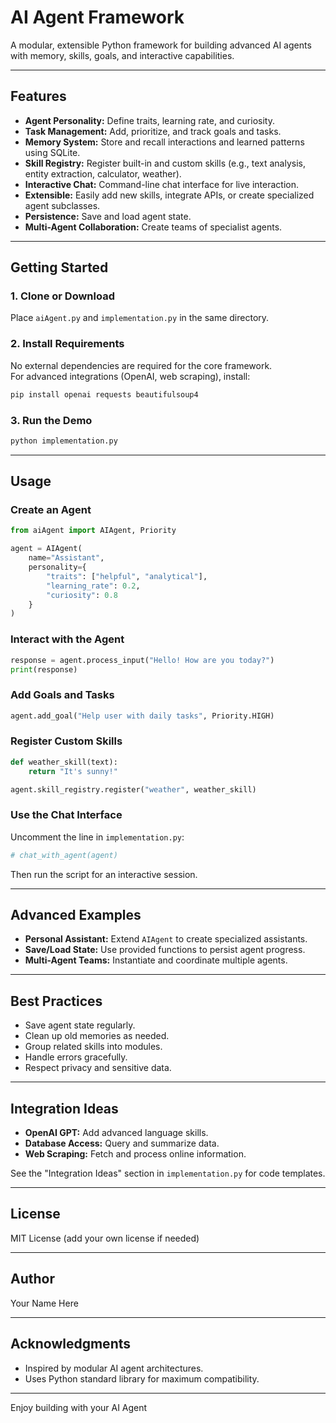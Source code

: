 # AI Agent Framework

A modular, extensible Python framework for building advanced AI agents with memory, skills, goals, and interactive capabilities.

---

## Features

- **Agent Personality:** Define traits, learning rate, and curiosity.
- **Task Management:** Add, prioritize, and track goals and tasks.
- **Memory System:** Store and recall interactions and learned patterns using SQLite.
- **Skill Registry:** Register built-in and custom skills (e.g., text analysis, entity extraction, calculator, weather).
- **Interactive Chat:** Command-line chat interface for live interaction.
- **Extensible:** Easily add new skills, integrate APIs, or create specialized agent subclasses.
- **Persistence:** Save and load agent state.
- **Multi-Agent Collaboration:** Create teams of specialist agents.

---

## Getting Started

### 1. Clone or Download

Place `aiAgent.py` and `implementation.py` in the same directory.

### 2. Install Requirements

No external dependencies are required for the core framework.  
For advanced integrations (OpenAI, web scraping), install:
```bash
pip install openai requests beautifulsoup4
```

### 3. Run the Demo

```bash
python implementation.py
```

---

## Usage

### Create an Agent

```python
from aiAgent import AIAgent, Priority

agent = AIAgent(
    name="Assistant",
    personality={
        "traits": ["helpful", "analytical"],
        "learning_rate": 0.2,
        "curiosity": 0.8
    }
)
```

### Interact with the Agent

```python
response = agent.process_input("Hello! How are you today?")
print(response)
```

### Add Goals and Tasks

```python
agent.add_goal("Help user with daily tasks", Priority.HIGH)
```

### Register Custom Skills

```python
def weather_skill(text):
    return "It's sunny!"

agent.skill_registry.register("weather", weather_skill)
```

### Use the Chat Interface

Uncomment the line in `implementation.py`:
```python
# chat_with_agent(agent)
```
Then run the script for an interactive session.

---

## Advanced Examples

- **Personal Assistant:** Extend `AIAgent` to create specialized assistants.
- **Save/Load State:** Use provided functions to persist agent progress.
- **Multi-Agent Teams:** Instantiate and coordinate multiple agents.

---

## Best Practices

- Save agent state regularly.
- Clean up old memories as needed.
- Group related skills into modules.
- Handle errors gracefully.
- Respect privacy and sensitive data.

---

## Integration Ideas

- **OpenAI GPT:** Add advanced language skills.
- **Database Access:** Query and summarize data.
- **Web Scraping:** Fetch and process online information.

See the "Integration Ideas" section in `implementation.py` for code templates.

---

## License

MIT License (add your own license if needed)

---

## Author

Your Name Here

---

## Acknowledgments

- Inspired by modular AI agent architectures.
- Uses Python standard library for maximum compatibility.

---

Enjoy building with your AI Agent